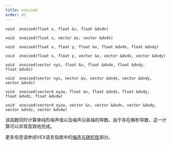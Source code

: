 ```yaml
---
title: xnoised
order: 41
---
```

`void  xnoised(float x, float &v, float &dvdx)`

`void  xnoised(float x, vector &v, vector &dvdx)`

`void  xnoised(float x, float y, float &v, float &dvdx, float &dvdy)`

`void  xnoised(float x, float y, vector &v, vector &dvdx, vector &dvdy)`

`void  xnoised(vector xyz, float &v, float &dvdx, float &dvdy, float &dvdz)`

`void  xnoised(vector xyz, vector &v, vector &dvdx, vector &dvdy, vector &dvdz)`

`void  xnoised(vector4 xyzw, float &v, float &dvdx, float &dvdy, float &dvdz, float &dvdw)`

`void  xnoised(vector4 xyzw, vector &v, vector &dvdx, vector &dvdy, vector &dvdz, vector &dvdw)`

该函数同时计算单纯形噪声值以及噪声沿各轴的导数。由于存在解析导数，这一计算可以非常高效地完成。

更多信息请参阅VEX语言指南中的[噪声与随机性](../random.html)部分。